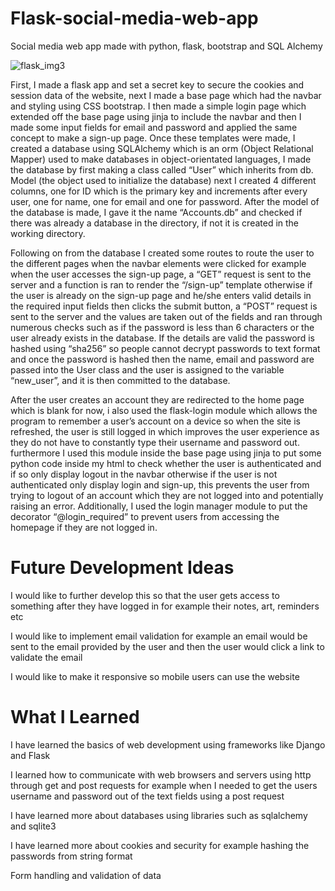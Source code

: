 # Flask-social-media-web-app
Social media web app made with python, flask, bootstrap and SQL Alchemy

![flask_img3](https://user-images.githubusercontent.com/93098734/198849376-f68958ab-ab7b-4b55-b571-9d4431ce57f7.png)

First, I made a flask app and set a secret key to secure the cookies and session data of the 
website, next I made a base page which had the navbar and styling using CSS bootstrap. I then 
made a simple login page which extended off the base page using jinja to include the navbar 
and then I made some input fields for email and password and applied the same concept to make 
a sign-up page. Once these templates were made, I created a database using SQLAlchemy which 
is an orm (Object Relational Mapper) used to make databases in object-orientated languages, 
I made the database by first making a class called “User” which inherits from db. Model 
(the object used to initialize the database) next I created 4 different columns, one for ID 
which is the primary key and increments after every user, one for name, one for email and 
one for password. After the model of the database is made, I gave it the name “Accounts.db” and 
checked if there was already a database in the directory, if not it is created in the working 
directory.

Following on from the database I created some routes to route the user to the different pages 
when the navbar elements were clicked for example when the user accesses the sign-up page, a 
“GET” request is sent to the server and a function is ran to render the “/sign-up” template otherwise 
if the user is already on the sign-up page and he/she enters valid details in the required input 
fields then clicks the submit button, a “POST” request is sent to the server and the values are 
taken out of the fields and ran through numerous checks such as if the password is less than 6 
characters or the user already exists in the database. If the details are valid the password is 
hashed using “sha256” so people cannot decrypt passwords to text format and once the password is 
hashed then the name, email and password are passed into the User class and the user is assigned 
to the variable “new_user”, and it is then committed to the database.

After the user creates an account they are redirected to the home page which is blank for now, i also used the flask-login module which allows the program to remember a user’s 
account on a device so when the site is refreshed, the user is still logged in which improves the 
user experience as they do not have to constantly type their username and password out. furthermore I used 
this module inside the base page using jinja to put some python code inside my html to check whether 
the user is authenticated and if so only display logout in the navbar otherwise if the user is not 
authenticated only display login and sign-up, this prevents the user from trying to logout of an 
account which they are not logged into and potentially raising an error. Additionally, I used the login 
manager module to put the decorator “@login_required” to prevent users from accessing the homepage 
if they are not logged in.

# Future Development Ideas

I would like to further develop this so that the user gets access to something after they have logged in for example their notes, art, reminders etc

I would like to implement email validation for example an email would be sent to the email provided by the user and then the user would click a link to validate the email

I would like to make it responsive so mobile users can use the website

# What I Learned

I have learned the basics of web development using frameworks like Django and Flask

I learned how to communicate with web browsers and servers using http through get and post requests for example when I needed to get the users username and password out of the text fields using a post request

I have learned more about databases using libraries such as sqlalchemy and sqlite3

I have learned more about cookies and security for example hashing the passwords from string format

Form handling and validation of data
